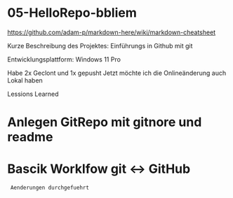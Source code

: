 # 05-HelloRepo-bbliem

https://github.com/adam-p/markdown-here/wiki/markdown-cheatsheet

Kurze Beschreibung des Projektes: Einführungs in Github mit git

Entwicklungsplattform: Windows 11 Pro

Habe 2x Geclont und 1x gepusht
Jetzt möchte ich die Onlineänderung auch Lokal haben

Lessions Learned
# Anlegen GitRepo mit gitnore und readme
# Bascik Worklfow git <-> GitHub


     Aenderungen durchgefuehrt

  
